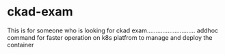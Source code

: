 # ckad-exam
This is for someone who is looking for ckad exam............................
addhoc command for faster operation on k8s platfrom to manage and deploy the container
